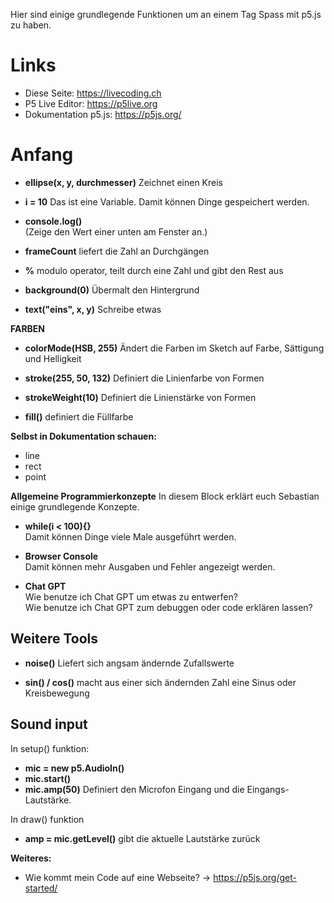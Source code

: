 Hier sind einige grundlegende Funktionen um an einem Tag Spass mit p5.js zu haben.

# Links

- Diese Seite: https://livecoding.ch
- P5 Live Editor: https://p5live.org
- Dokumentation p5.js: https://p5js.org/

# Anfang
- **ellipse(x, y, durchmesser)**
  Zeichnet einen Kreis

- **i = 10**
  Das ist eine Variable. Damit können Dinge gespeichert werden.

- **console.log()**   
  (Zeige den Wert einer unten am Fenster an.)
  
- **frameCount**
  liefert die Zahl an Durchgängen
  
- **%**
  modulo operator, teilt durch eine Zahl und gibt den Rest aus
  
- **background(0)**
  Übermalt den Hintergrund
  
- **text("eins", x, y)**
  Schreibe etwas


**FARBEN**
- **colorMode(HSB, 255)**
  Ändert die Farben im Sketch auf Farbe, Sättigung und Helligkeit
  
- **stroke(255, 50, 132)**
  Definiert die Linienfarbe von Formen
  
- **strokeWeight(10)**
  Definiert die Linienstärke von Formen
  
- **fill()**
  definiert die Füllfarbe

**Selbst in Dokumentation schauen:**
- line
- rect
- point

**Allgemeine Programmierkonzepte**
In diesem Block erklärt euch Sebastian einige grundlegende Konzepte.
- **while(i < 100){}**    
  Damit können Dinge viele Male ausgeführt werden.

- **Browser Console**    
  Damit können mehr Ausgaben und Fehler angezeigt werden.

- **Chat GPT**    
   Wie benutze ich Chat GPT um etwas zu entwerfen?    
   Wie benutze ich Chat GPT zum debuggen oder code erklären lassen?    

## Weitere Tools
- **noise()**
  Liefert sich angsam ändernde Zufallswerte
 
- **sin() / cos()**
  macht aus einer sich ändernden Zahl eine Sinus oder Kreisbewegung

## Sound input
In setup() funktion:
- **mic = new p5.AudioIn()**
- **mic.start()**
- **mic.amp(50)**
  Definiert den Microfon Eingang und die Eingangs-Lautstärke.

In draw() funktion
- **amp = mic.getLevel()**
  gibt die aktuelle Lautstärke zurück

**Weiteres:**
- Wie kommt mein Code auf eine Webseite? -> https://p5js.org/get-started/
